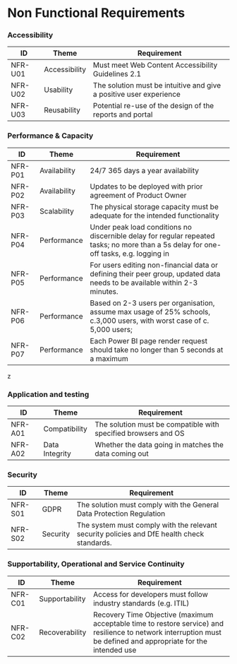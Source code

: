 ﻿# Non Functional Requirements

### Accessibility

| ID      | Theme         | Requirement                                                        |
|---------|---------------|--------------------------------------------------------------------|
| NFR-U01 | Accessibility | Must meet Web Content Accessibility Guidelines 2.1                 |
| NFR-U02 | Usability     | The solution must be intuitive and give a positive user experience |
| NFR-U03 | Reusability   | Potential re-use of the design of the reports and portal           |


### Performance & Capacity

| ID      | Theme        | Requirement                                                                                                                            |
|---------|--------------|----------------------------------------------------------------------------------------------------------------------------------------|
| NFR-P01 | Availability | 24/7 365 days a year availability                                                                                                      |
| NFR-P02 | Availability | Updates to be deployed with prior agreement of Product Owner                                                                           |
| NFR-P03 | Scalability  | The physical storage capacity must be adequate for the intended functionality                                                          ||
| NFR-P04 | Performance  | Under peak load conditions no discernible delay for regular repeated tasks; no more than a 5s delay for one-off tasks, e.g. logging in |
| NFR-P05 | Performance  | For users editing non-financial data or defining their peer group, updated data needs to be available within 2-3 minutes.              |
| NFR-P06 | Performance  | Based on 2-3 users per organisation, assume max usage of 25% schools, c.3,000 users, with worst case of c. 5,000 users;                |
| NFR-P07 | Performance  | Each Power BI page render request should take no longer than 5 seconds at a maximum                                                    |
z

### Application and testing
| ID      | Theme          | Requirement                                                    |
|---------|----------------|----------------------------------------------------------------|
| NFR-A01 | Compatibility  | The solution must be compatible with specified browsers and OS |
| NFR-A02 | Data Integrity | Whether the data going in matches the data coming out          |


### Security
| ID      | Theme    | Requirement                                                                                |
|---------|----------|--------------------------------------------------------------------------------------------|
| NFR-S01 | GDPR     | The solution must comply with the General Data Protection Regulation                       |
| NFR-S02 | Security | The system must comply with the relevant security policies and DfE health check standards. |


### Supportability, Operational and Service Continuity

| ID      | Theme          | Requirement                                                                                                                                                      |
|---------|----------------|------------------------------------------------------------------------------------------------------------------------------------------------------------------|
| NFR-C01 | Supportability | Access for developers must follow industry standards (e.g. ITIL)                                                                                                 |
| NFR-C02 | Recoverability | Recovery Time Objective (maximum acceptable time to restore service) and resilience to network interruption must be defined and appropriate for the intended use |


